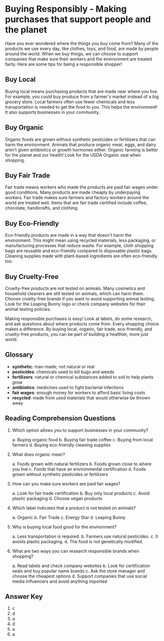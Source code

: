 # Buying Responsibly - Making purchases that support people and the planet

Have you ever wondered where the things you buy come from? Many of the products we use every day, like clothes, toys, and food, are made by people around the world. When we buy things, we can choose to support companies that make sure their workers and the environment are treated fairly. Here are some tips for being a responsible shopper!

## Buy Local

Buying local means purchasing products that are made near where you live. For example, you could buy produce from a farmer's market instead of a big grocery store. Local farmers often use fewer chemicals and less transportation is needed to get the food to you. This helps the environment! It also supports businesses in your community.

## Buy Organic

Organic foods are grown without synthetic pesticides or fertilizers that can harm the environment. Animals that produce organic meat, eggs, and dairy aren't given antibiotics or growth hormones either. Organic farming is better for the planet and our health! Look for the USDA Organic seal when shopping.

## Buy Fair Trade

Fair trade means workers who made the products are paid fair wages under good conditions. Many products are made cheaply by underpaying workers. Fair trade makes sure farmers and factory workers around the world are treated well. Items that are fair trade certified include coffee, chocolate, handicrafts, and clothing.

## Buy Eco-Friendly

Eco-friendly products are made in a way that doesn't harm the environment. This might mean using recycled materials, less packaging, or manufacturing processes that reduce waste. For example, cloth shopping bags are reusable and eco-friendly compared to disposable plastic bags. Cleaning supplies made with plant-based ingredients are often eco-friendly too.

## Buy Cruelty-Free

Cruelty-free products are not tested on animals. Many cosmetics and household cleaners are still tested on animals, which can harm them. Choose cruelty-free brands if you want to avoid supporting animal testing. Look for the Leaping Bunny logo or check company websites for their animal testing policies.

Making responsible purchases is easy! Look at labels, do some research, and ask questions about where products come from. Every shopping choice makes a difference. By buying local, organic, fair trade, eco-friendly, and cruelty-free products, you can be part of building a healthier, more just world.

## Glossary

- **synthetic**: man-made; not natural or real
- **pesticides**: chemicals used to kill bugs and weeds
- **fertilizers**: natural or chemical substances added to soil to help plants grow
- **antibiotics**: medicines used to fight bacterial infections
- **fair wages**: enough money for workers to afford basic living costs
- **recycled**: made from used materials that would otherwise be thrown away

## Reading Comprehension Questions

1. Which option allows you to support businesses in your community?

   a. Buying organic food
   b. Buying fair trade coffee
   c. Buying from local farmers
   d. Buying eco-friendly cleaning supplies

2. What does organic mean?

   a. Foods grown with natural fertilizers
   b. Foods grown close to where you live
   c. Foods that have an environmental certification
   d. Foods grown without synthetic pesticides or fertilizers

3. How can you make sure workers are paid fair wages?

   a. Look for fair trade certification
   b. Buy only local products
   c. Avoid plastic packaging
   d. Choose vegan products

4. Which label indicates that a product is not tested on animals?

   a. Organic
   b. Fair Trade
   c. Energy Star
   d. Leaping Bunny

5. Why is buying local food good for the environment?

   a. Less transportation is required.
   b. Farmers use natural pesticides.
   c. It avoids plastic packaging.
   d. The food is not genetically modified.

6. What are two ways you can research responsible brands when shopping?

   a. Read labels and check company websites
   b. Look for certification seals and buy popular name brands
   c. Ask the store manager and choose the cheapest options
   d. Support companies that use social media influencers and avoid anything imported

## Answer Key

1. c
2. d
3. a
4. d
5. a
6. a
